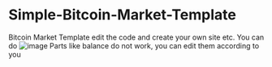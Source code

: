 # Simple-Bitcoin-Market-Template
Bitcoin Market Template
edit the code and create your own site etc. You can do
![image](https://github.com/ssh4d0w/Simple-Bitcoin-Market-Template/assets/112390212/ac9de923-9328-4dbc-af4f-4d052178b943)
Parts like balance do not work, you can edit them according to you

